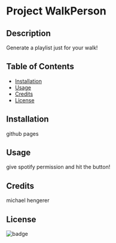 # Project WalkPerson
  
## Description

Generate a playlist just for your walk!

## Table of Contents

- [Installation](#installation)
- [Usage](#usage)
- [Credits](#credits)
- [License](#license)

## Installation 

github pages

## Usage

give spotify permission and hit the button!

## Credits 

michael hengerer

## License 

![badge](https://shields.io/badge/license-MIT-green)



